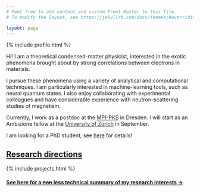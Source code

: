 ```yaml
---
# Feel free to add content and custom Front Matter to this file.
# To modify the layout, see https://jekyllrb.com/docs/themes/#overriding-theme-defaults

layout: page
---
```


{% include profile.html %}

Hi! I am a theoretical condensed-matter physicist, interested in the exotic phenomena brought about by strong correlations between electrons in materials.

I pursue these phenomena using a variety of analytical and computational techniques. I am particularly interested in machine-learning tools, such as neural quantum states. I also enjoy collaborating with experimental colleagues and have considerable experience with neutron-scattering studies of magnetism.

Currently, I work as a postdoc at the [MPI-PKS](https://www.pks.mpg.de/) in Dresden.
I will start as an Ambizione fellow at the [University of Zürich](https://www.physik.uzh.ch/) in September.

<div class="hiring">
<p>I am looking for a PhD student, see <a href="/blog/2024/04/work-with-me">here</a> for details!</p>
</div>

## [Research directions](/research/)

{% include projects.html %}

#### [See here for a ~~non~~ less technical summary of my research interests →](/research/#in-plain-english)
